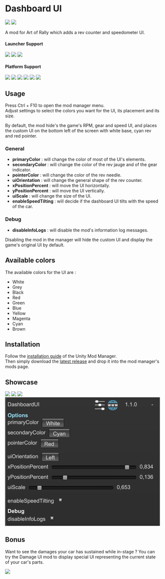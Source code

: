 ﻿# Dashboard UI

[![](https://img.shields.io/github/v/release/MMike17/ArtOfRally_DashboardUI?label=Download)](https://github.com/MMike17/ArtOfRally_DashboardUI/releases/latest)
![](https://img.shields.io/badge/Game%20Version-v1.5.5-blue)

A mod for Art of Rally which adds a rev counter and speedometer UI.

#### Launcher Support

![](https://img.shields.io/badge/Steam-Supprted-green)
![](https://img.shields.io/badge/Epic-Untested-yellow)
![](https://img.shields.io/badge/GOG-Untested-yellow)

#### Platform Support

![](https://img.shields.io/badge/Windows-Supprted-green)
![](https://img.shields.io/badge/Linux-Untested-yellow)
![](https://img.shields.io/badge/OS%2FX-Untested-yellow)
![](https://img.shields.io/badge/PlayStation-Untested-yellow)
![](https://img.shields.io/badge/XBox-Untested-yellow)
![](https://img.shields.io/badge/Switch-Untested-yellow)

## Usage

Press Ctrl + F10 to open the mod manager menu.\
Adjust settings to select the colors you want for the UI, its placement and its size.

By default, the mod hide's the game's RPM, gear and speed UI, and places the custom UI on the bottom left of the screen with white base, cyan rev and red pointer.

### General

- **primaryColor** : will change the color of most of the UI's elements.
- **secondaryColor** : will change the color of the rev jauge and of the gear indicator.
- **pointerColor** : will change the color of the rev needle.
- **uiOrientation** : will change the general shape of the rev counter.
- **xPositionPercent** : will move the UI horizontally.
- **yPositionPercent** : will move the UI vertically.
- **uiScale** : will change the size of the UI.
- **enableSpeedTilting** : will decide if the dashboard UI tilts with the speed of the car.

### Debug

- **disableInfoLogs** : will disable the mod's information log messages.

Disabling the mod in the manager will hide the custom UI and display the game's original UI by default.

## Available colors

The available colors for the UI are :

- White
- Grey
- Black
- Red
- Green
- Blue
- Yellow
- Magenta
- Cyan
- Brown

## Installation

Follow the [installation guide](https://www.nexusmods.com/site/mods/21/) of
the Unity Mod Manager.\
Then simply download the [latest release](https://www.nexusmods.com/artofrally/mods/14)
and drop it into the mod manager's mods page.

## Showcase

![](Screenshots/Left.png)
![](Screenshots/Center.png)
![](Screenshots/Right.png)
![](Screenshots/Settings.png)

## Bonus

Want to see the damages your car has sustained while in-stage ?
You can try the Damage UI mod to display special UI representing the current state of your car's parts.

[![](https://img.shields.io/github/v/release/MMike17/ArtOfRally_DamageUI?label=Download%20Damage%20UI)](https://github.com/MMike17/ArtOfRally_DamageUI/releases/latest)